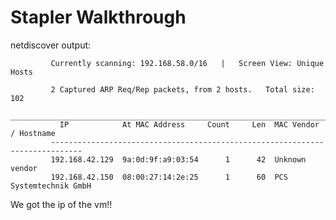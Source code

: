 # Stapler Walkthrough

netdiscover output:

			 Currently scanning: 192.168.58.0/16   |   Screen View: Unique Hosts                                              
						                                                                                          
			 2 Captured ARP Req/Rep packets, from 2 hosts.   Total size: 102                                                  
			 _____________________________________________________________________________
			   IP            At MAC Address     Count     Len  MAC Vendor / Hostname      
			 -----------------------------------------------------------------------------
			 192.168.42.129  9a:0d:9f:a9:03:54      1      42  Unknown vendor                                                 
			 192.168.42.150  08:00:27:14:2e:25      1      60  PCS Systemtechnik GmbH 
		 
We got the ip of the vm!!
